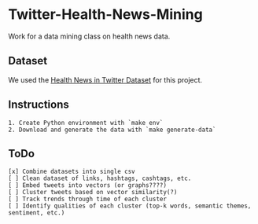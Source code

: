 # Twitter-Health-News-Mining
Work for a data mining class on health news data.

## Dataset
We used the [Health News in Twitter Dataset](https://archive.ics.uci.edu/ml/datasets/Health+News+in+Twitter) for this project.

## Instructions
	1. Create Python environment with `make env`
	2. Download and generate the data with `make generate-data`

## ToDo
	[x] Combine datasets into single csv
	[ ] Clean dataset of links, hashtags, cashtags, etc.
	[ ] Embed tweets into vectors (or graphs????)
	[ ] Cluster tweets based on vector similarity(?)
	[ ] Track trends through time of each cluster
	[ ] Identify qualities of each cluster (top-k words, semantic themes, sentiment, etc.)

